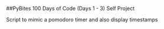 ##PyBites 100 Days of Code (Days 1 - 3) Self Project 

Script to mimic a pomodoro timer and also display timestamps

